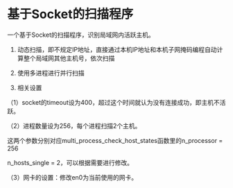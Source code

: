 # 基于Socket的扫描程序

一个基于Socket的扫描程序，识别局域网内活跃主机。

1. 动态扫描，即不规定IP地址，直接通过本机IP地址和本机子网掩码编程自动计算整个局域网其他主机号，依次扫描

2. 使用多进程进行并行扫描

3. 相关设置

（1）socket的timeout设为400，超过这个时间就认为没有连接成功，即主机不活跃。

（2）进程数量设为256，每个进程扫描2个主机。

这两个参数分别对应multi_process_check_host_states函数里的n_processor = 256

n_hosts_single = 2，可以根据需要进行修改。

（3）网卡的设置：修改en0为当前使用的网卡。
